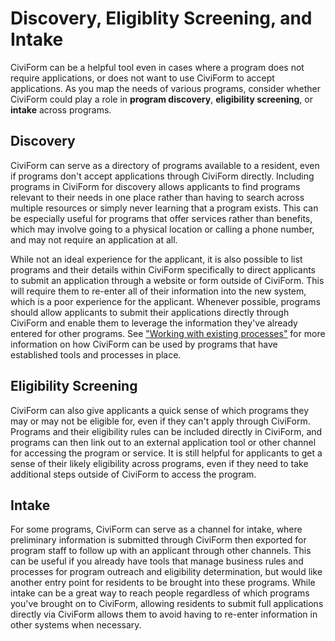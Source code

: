 # Discovery, Eligiblity Screening, and Intake

CiviForm can be a helpful tool even in cases where a program does not require applications, or does not want to use CiviForm to accept applications. As you map the needs of various programs, consider whether CiviForm could play a role in **program discovery**, **eligibility screening**, or **intake** across programs.

## Discovery
CiviForm can serve as a directory of programs available to a resident, even if programs don't accept applications through CiviForm directly. Including programs in CiviForm for discovery allows applicants to find programs relevant to their needs in one place rather than having to search across multiple resources or simply never learning that a program exists. This can be especially useful for programs that offer services rather than benefits, which may involve going to a physical location or calling a phone number, and may not require an application at all. 

While not an ideal experience for the applicant, it is also possible to list programs and their details within CiviForm specifically to direct applicants to submit an application through a website or form outside of CiviForm. This will require them to re-enter all of their information into the new system, which is a poor experience for the applicant. Whenever possible, programs should allow applicants to submit their applications directly through CiviForm and enable them to leverage the information they've already entered for other programs. See ["Working with existing processes"](existing-processes.md) for more information on how CiviForm can be used by programs that have established tools and processes in place.

## Eligibility Screening
CiviForm can also give applicants a quick sense of which programs they may or may not be eligible for, even if they can't apply through CiviForm. Programs and their eligibility rules can be included directly in CiviForm, and programs can then link out to an external application tool or other channel for accessing the program or service. It is still helpful for applicants to get a sense of their likely eligibility across programs, even if they need to take additional steps outside of CiviForm to access the program.

## Intake
For some programs, CiviForm can serve as a channel for intake, where preliminary information is submitted through CiviForm then exported for program staff to follow up with an applicant through other channels. This can be useful if you already have tools that manage business rules and processes for program outreach and eligibility determination, but would like another entry point for residents to be brought into these programs. While intake can be a great way to reach people regardless of which programs you've brought on to CiviForm, allowing residents to submit full applications directly via CiviForm allows them to avoid having to re-enter information in other systems when necessary.
